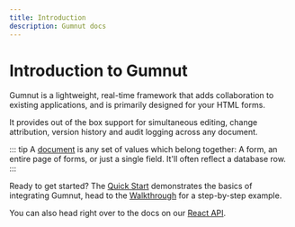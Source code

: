 ```yaml
---
title: Introduction
description: Gumnut docs
---
```


# Introduction to Gumnut

Gumnut is a lightweight, real-time framework that adds collaboration to existing applications, and is primarily designed for your HTML forms.

It provides out of the box support for simultaneous editing, change attribution, version history and audit logging across any document.

::: tip
A [document](/api-reference/gumnut-doc) is any set of values which belong together: A form, an entire page of forms, or just a single field.
It'll often reflect a database row.
:::

Ready to get started?
The [Quick Start](quickstart) demonstrates the basics of integrating Gumnut, head to the [Walkthrough](/walkthrough) for a step-by-step example.

You can also head right over to the docs on our [React API](/components/react).
